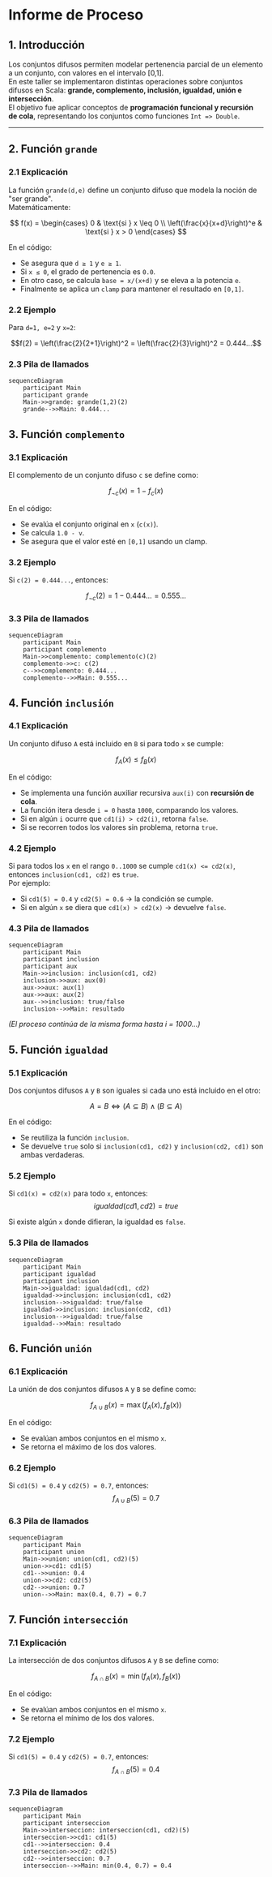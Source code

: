 # Informe de Proceso

## 1. Introducción
Los conjuntos difusos permiten modelar pertenencia parcial de un elemento a un conjunto, con valores en el intervalo [0,1].  
En este taller se implementaron distintas operaciones sobre conjuntos difusos en Scala: **grande, complemento, inclusión, igualdad, unión e intersección**.  
El objetivo fue aplicar conceptos de **programación funcional y recursión de cola**, representando los conjuntos como funciones `Int => Double`.

---

## 2. Función `grande`

### 2.1 Explicación
La función `grande(d,e)` define un conjunto difuso que modela la noción de "ser grande".  
Matemáticamente:

$$
f(x) =
\begin{cases}
0 & \text{si } x \leq 0 \\
\left(\frac{x}{x+d}\right)^e & \text{si } x > 0
\end{cases}
$$

En el código:
- Se asegura que `d ≥ 1` y `e ≥ 1`.
- Si `x ≤ 0`, el grado de pertenencia es `0.0`.
- En otro caso, se calcula `base = x/(x+d)` y se eleva a la potencia `e`.
- Finalmente se aplica un `clamp` para mantener el resultado en `[0,1]`.

### 2.2 Ejemplo
Para `d=1, e=2` y `x=2`:  

$$f(2) = \left(\frac{2}{2+1}\right)^2 = \left(\frac{2}{3}\right)^2 = 0.444...$$


### 2.3 Pila de llamados
```mermaid
sequenceDiagram
    participant Main
    participant grande
    Main->>grande: grande(1,2)(2)
    grande-->>Main: 0.444...
```
## 3. Función `complemento`

### 3.1 Explicación
El complemento de un conjunto difuso `c` se define como:

$$
f_{\neg c}(x) = 1 - f_c(x)
$$

En el código:
- Se evalúa el conjunto original en `x` (`c(x)`).
- Se calcula `1.0 - v`.
- Se asegura que el valor esté en `[0,1]` usando un clamp.

### 3.2 Ejemplo
Si `c(2) = 0.444...`, entonces:

$$
f_{\neg c}(2) = 1 - 0.444... = 0.555...
$$

### 3.3 Pila de llamados
```mermaid
sequenceDiagram
    participant Main
    participant complemento
    Main->>complemento: complemento(c)(2)
    complemento->>c: c(2)
    c-->>complemento: 0.444...
    complemento-->>Main: 0.555...
```
## 4. Función `inclusión`

### 4.1 Explicación
Un conjunto difuso `A` está incluido en `B` si para todo `x` se cumple:

$$
f_A(x) \leq f_B(x)
$$

En el código:
- Se implementa una función auxiliar recursiva `aux(i)` con **recursión de cola**.
- La función itera desde `i = 0` hasta `1000`, comparando los valores.
- Si en algún `i` ocurre que `cd1(i) > cd2(i)`, retorna `false`.
- Si se recorren todos los valores sin problema, retorna `true`.

### 4.2 Ejemplo
Si para todos los `x` en el rango `0..1000` se cumple `cd1(x) <= cd2(x)`, entonces `inclusion(cd1, cd2)` es `true`.  
Por ejemplo:
- Si `cd1(5) = 0.4` y `cd2(5) = 0.6` → la condición se cumple.
- Si en algún `x` se diera que `cd1(x) > cd2(x)` → devuelve `false`.

### 4.3 Pila de llamados
```mermaid
sequenceDiagram
    participant Main
    participant inclusion
    participant aux
    Main->>inclusion: inclusion(cd1, cd2)
    inclusion->>aux: aux(0)
    aux->>aux: aux(1)
    aux->>aux: aux(2)
    aux-->>inclusion: true/false
    inclusion-->>Main: resultado
```
*(El proceso continúa de la misma forma hasta i = 1000…)*

## 5. Función `igualdad`

### 5.1 Explicación
Dos conjuntos difusos `A` y `B` son iguales si cada uno está incluido en el otro:

$$
A = B \iff (A \subseteq B) \wedge (B \subseteq A)
$$

En el código:
- Se reutiliza la función `inclusion`.
- Se devuelve `true` solo si `inclusion(cd1, cd2)` y `inclusion(cd2, cd1)` son ambas verdaderas.

### 5.2 Ejemplo
Si `cd1(x) = cd2(x)` para todo `x`, entonces:
$$igualdad(cd1, cd2) = true$$

Si existe algún `x` donde difieran, la igualdad es `false`.

### 5.3 Pila de llamados
```mermaid
sequenceDiagram
    participant Main
    participant igualdad
    participant inclusion
    Main->>igualdad: igualdad(cd1, cd2)
    igualdad->>inclusion: inclusion(cd1, cd2)
    inclusion-->>igualdad: true/false
    igualdad->>inclusion: inclusion(cd2, cd1)
    inclusion-->>igualdad: true/false
    igualdad-->>Main: resultado
```
## 6. Función `unión`

### 6.1 Explicación
La unión de dos conjuntos difusos `A` y `B` se define como:

$$
f_{A \cup B}(x) = \max(f_A(x), f_B(x))
$$

En el código:
- Se evalúan ambos conjuntos en el mismo `x`.
- Se retorna el máximo de los dos valores.

### 6.2 Ejemplo
Si `cd1(5) = 0.4` y `cd2(5) = 0.7`, entonces:
$$f_{A \cup B}(5) = 0.7$$

### 6.3 Pila de llamados
```mermaid
sequenceDiagram
    participant Main
    participant union
    Main->>union: union(cd1, cd2)(5)
    union->>cd1: cd1(5)
    cd1-->>union: 0.4
    union->>cd2: cd2(5)
    cd2-->>union: 0.7
    union-->>Main: max(0.4, 0.7) = 0.7
```
## 7. Función `intersección`

### 7.1 Explicación
La intersección de dos conjuntos difusos `A` y `B` se define como:

$$
f_{A \cap B}(x) = \min(f_A(x), f_B(x))
$$

En el código:
- Se evalúan ambos conjuntos en el mismo `x`.
- Se retorna el mínimo de los dos valores.

### 7.2 Ejemplo
Si `cd1(5) = 0.4` y `cd2(5) = 0.7`, entonces:
$$f_{A \cap B}(5) = 0.4$$

### 7.3 Pila de llamados
```mermaid
sequenceDiagram
    participant Main
    participant interseccion
    Main->>interseccion: interseccion(cd1, cd2)(5)
    interseccion->>cd1: cd1(5)
    cd1-->>interseccion: 0.4
    interseccion->>cd2: cd2(5)
    cd2-->>interseccion: 0.7
    interseccion-->>Main: min(0.4, 0.7) = 0.4
```